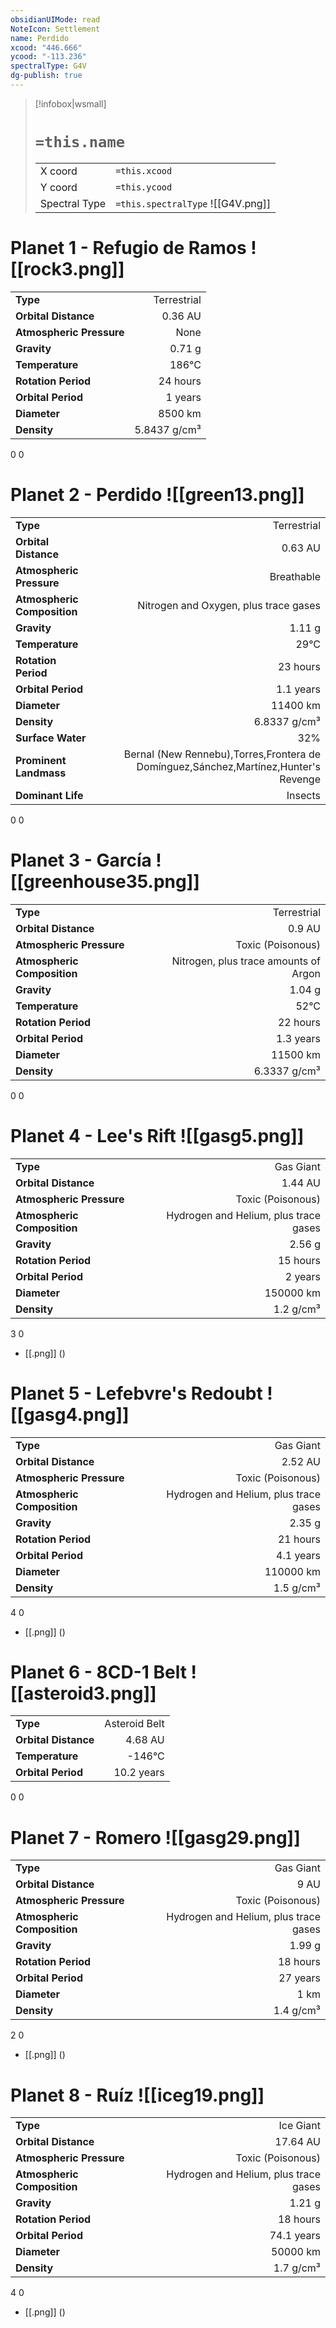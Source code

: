 ```yaml
---
obsidianUIMode: read
NoteIcon: Settlement
name: Perdido
xcood: "446.666"
ycood: "-113.236"
spectralType: G4V
dg-publish: true
---
```

> [!infobox|wsmall]
> # `=this.name`
> | | |
> | - | - |
> | X coord | `=this.xcood` |
> | Y coord| `=this.ycood` |
> | Spectral Type | `=this.spectralType` ![[G4V.png]] |

# Planet 1 - Refugio de Ramos ![[rock3.png]]
|                             |                           |
| --------------------------- | -------------------------:|
| **Type**                    |             Terrestrial |
| **Orbital Distance**        |   0.36 AU |
| **Atmospheric Pressure**    |       None |
| **Gravity**                 |        0.71 g |
| **Temperature**             |    186°C |
| **Rotation Period**         |  24 hours |
| **Orbital Period** | 1 years |
| **Diameter**                |      8500 km | 
| **Density**                 |    5.8437 g/cm³ |



0
0



# Planet 2 - Perdido ![[green13.png]]
|                             |                           |
| --------------------------- | -------------------------:|
| **Type**                    |             Terrestrial |
| **Orbital Distance**        |   0.63 AU |
| **Atmospheric Pressure**    |       Breathable |
| **Atmospheric Composition** |      Nitrogen and Oxygen, plus trace gases |
| **Gravity**                 |        1.11 g |
| **Temperature**             |    29°C |
| **Rotation Period**         |  23 hours |
| **Orbital Period** | 1.1 years |
| **Diameter**                |      11400 km | 
| **Density**                 |    6.8337 g/cm³ |
| **Surface Water**           |           32% | 
| **Prominent Landmass**      |         Bernal (New Rennebu),Torres,Frontera de Domínguez,Sánchez,Martínez,Hunter's Revenge | 
| **Dominant Life**           |         Insects |



0
0



# Planet 3 - García ![[greenhouse35.png]]
|                             |                           |
| --------------------------- | -------------------------:|
| **Type**                    |             Terrestrial |
| **Orbital Distance**        |   0.9 AU |
| **Atmospheric Pressure**    |       Toxic (Poisonous) |
| **Atmospheric Composition** |      Nitrogen, plus trace amounts of Argon |
| **Gravity**                 |        1.04 g |
| **Temperature**             |    52°C |
| **Rotation Period**         |  22 hours |
| **Orbital Period** | 1.3 years |
| **Diameter**                |      11500 km | 
| **Density**                 |    6.3337 g/cm³ |



0
0



# Planet 4 - Lee's Rift ![[gasg5.png]]
|                             |                           |
| --------------------------- | -------------------------:|
| **Type**                    |             Gas Giant |
| **Orbital Distance**        |   1.44 AU |
| **Atmospheric Pressure**    |       Toxic (Poisonous) |
| **Atmospheric Composition** |      Hydrogen and Helium, plus trace gases |
| **Gravity**                 |        2.56 g |
| **Rotation Period**         |  15 hours |
| **Orbital Period** | 2 years |
| **Diameter**                |      150000 km | 
| **Density**                 |    1.2 g/cm³ |



3
0

- [[.png]]  ()

# Planet 5 - Lefebvre's Redoubt ![[gasg4.png]]
|                             |                           |
| --------------------------- | -------------------------:|
| **Type**                    |             Gas Giant |
| **Orbital Distance**        |   2.52 AU |
| **Atmospheric Pressure**    |       Toxic (Poisonous) |
| **Atmospheric Composition** |      Hydrogen and Helium, plus trace gases |
| **Gravity**                 |        2.35 g |
| **Rotation Period**         |  21 hours |
| **Orbital Period** | 4.1 years |
| **Diameter**                |      110000 km | 
| **Density**                 |    1.5 g/cm³ |



4
0

- [[.png]]  ()

# Planet 6 - 8CD-1 Belt ![[asteroid3.png]]
|                             |                           |
| --------------------------- | -------------------------:|
| **Type**                    |             Asteroid Belt |
| **Orbital Distance**        |   4.68 AU |
| **Temperature**             |    -146°C |
| **Orbital Period** | 10.2 years |



0
0



# Planet 7 - Romero ![[gasg29.png]]
|                             |                           |
| --------------------------- | -------------------------:|
| **Type**                    |             Gas Giant |
| **Orbital Distance**        |   9 AU |
| **Atmospheric Pressure**    |       Toxic (Poisonous) |
| **Atmospheric Composition** |      Hydrogen and Helium, plus trace gases |
| **Gravity**                 |        1.99 g |
| **Rotation Period**         |  18 hours |
| **Orbital Period** | 27 years |
| **Diameter**                |      1 km | 
| **Density**                 |    1.4 g/cm³ |



2
0

- [[.png]]  ()

# Planet 8 - Ruíz ![[iceg19.png]]
|                             |                           |
| --------------------------- | -------------------------:|
| **Type**                    |             Ice Giant |
| **Orbital Distance**        |   17.64 AU |
| **Atmospheric Pressure**    |       Toxic (Poisonous) |
| **Atmospheric Composition** |      Hydrogen and Helium, plus trace gases |
| **Gravity**                 |        1.21 g |
| **Rotation Period**         |  18 hours |
| **Orbital Period** | 74.1 years |
| **Diameter**                |      50000 km | 
| **Density**                 |    1.7 g/cm³ |



4
0

- [[.png]]  ()


